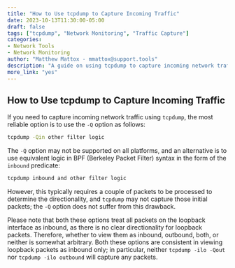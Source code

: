 ```yaml
---
title: "How to Use tcpdump to Capture Incoming Traffic"
date: 2023-10-13T11:30:00-05:00
draft: false
tags: ["tcpdump", "Network Monitoring", "Traffic Capture"]
categories:
- Network Tools
- Network Monitoring
author: "Matthew Mattox - mmattox@support.tools"
description: "A guide on using tcpdump to capture incoming network traffic."
more_link: "yes"
---
```


## How to Use tcpdump to Capture Incoming Traffic

If you need to capture incoming network traffic using `tcpdump`, the most reliable option is to use the `-Q` option as follows:

```bash
tcpdump -Qin other filter logic
```

The `-Q` option may not be supported on all platforms, and an alternative is to use equivalent logic in BPF (Berkeley Packet Filter) syntax in the form of the `inbound` predicate:

```bash
tcpdump inbound and other filter logic
```

However, this typically requires a couple of packets to be processed to determine the directionality, and `tcpdump` may not capture those initial packets; the `-Q` option does not suffer from this drawback.

Please note that both these options treat all packets on the loopback interface as inbound, as there is no clear directionality for loopback packets. Therefore, whether to view them as inbound, outbound, both, or neither is somewhat arbitrary. Both these options are consistent in viewing loopback packets as inbound only; in particular, neither `tcpdump -ilo -Qout` nor `tcpdump -ilo outbound` will capture any packets.
